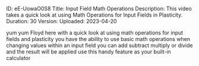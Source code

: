 ID: eE-UowaO0S8
Title: Input Field Math Operations
Description: This video takes a quick look at using Math Operations for Input Fields in Plasticity.
Duration: 30
Version: 
Uploaded: 2023-04-20

yum yum Floyd here with a quick look at
using math operations for input fields
and plasticity you have the ability to
use basic math operations when changing
values within an input field
you can add
subtract
multiply
or divide and the result will be applied
use this handy feature as your built-in
calculator